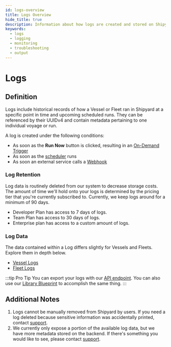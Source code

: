 ```yaml
---
id: logs-overview
title: Logs Overview
hide_title: true
description: Information about how logs are created and stored on Shipyard.
keywords:
  - logs
  - logging
  - monitoring
  - troubleshooting
  - output
---
```


# Logs

## Definition

Logs include historical records of how a Vessel or Fleet ran in Shipyard at a specific point in time and upcoming scheduled runs. They can be referenced by their UUIDv4 and contain metadata pertaining to one individual voyage or run.

A log is created under the following conditions:
-  As soon as the **Run Now** button is clicked, resulting in an [On-Demand Trigger](../triggers/on-demand-triggers.md)
-  As soon as the [scheduler](../triggers/schedule-triggers.md#timing-of-scheduling) runs
-  As soon an external service calls a [Webhook](../triggers/webhook-triggers.md)

### Log Retention

Log data is routinely deleted from our system to decrease storage costs. The amount of time we'll hold onto your logs is determined by the pricing tier that you're currently subscribed to. Currently, we keep logs around for a minimum of 90 days.
- Developer Plan has access to 7 days of logs.
- Team Plan has access to 30 days of logs.
- Enterprise plan has access to a custom amount of logs.

### Log Data

The data contained within a Log differs slightly for Vessels and Fleets. Explore them in depth below.

- [Vessel Logs](vessel-logs.md)
- [Fleet Logs](fleet-logs.md)

:::tip Pro Tip
You can export your logs with our [API endpoint](http://localhost:3000/docs/reference/api/#list-voyages). You can also use our [Library Blueprint](http://localhost:3000/docs/blueprint-library/shipyard-api/shipyard-api-export-logs/) to accomplish the same thing.
:::

## Additional Notes

1. Logs cannot be manually removed from Shipyard by users. If you need a log deleted because sensitive information was accidentally printed, contact [support](mailto:support@shipyardapp.com).
2. We currently only expose a portion of the available log data, but we have more metadata stored on the backend. If there's something you would like to see, please contact [support](mailto:support@shipyardapp.com).
